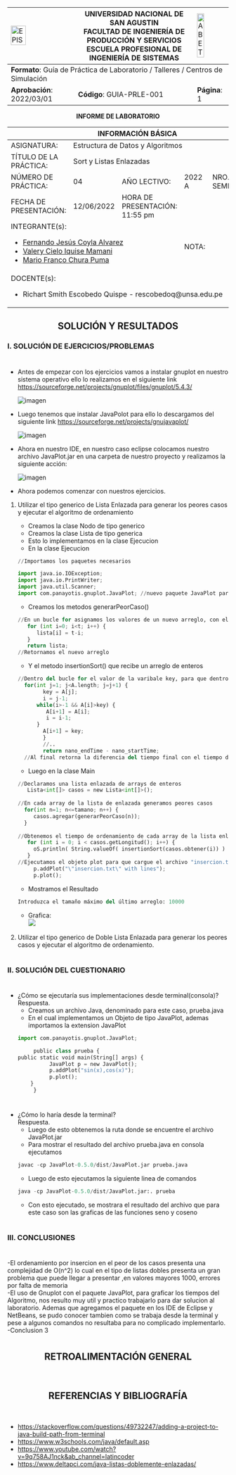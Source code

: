<div align="center">
<table>
    <theader>
        <tr>
            <td><img src="https://github.com/rescobedoq/pw2/blob/main/epis.png?raw=true" alt="EPIS" style="width:50%; height:auto"/></td>
            <th>
                <span style="font-weight:bold;">UNIVERSIDAD NACIONAL DE SAN AGUSTIN</span><br />
                <span style="font-weight:bold;">FACULTAD DE INGENIERÍA DE PRODUCCIÓN Y SERVICIOS</span><br />
                <span style="font-weight:bold;">ESCUELA PROFESIONAL DE INGENIERÍA DE SISTEMAS</span>
            </th>
            <td><img src="https://github.com/rescobedoq/pw2/blob/main/abet.png?raw=true" alt="ABET" style="width:50%; height:auto"/></td>
        </tr>
    </theader>
    <tbody>
        <tr><td colspan="3"><span style="font-weight:bold;">Formato</span>: Guía de Práctica de Laboratorio / Talleres / Centros de Simulación</td></tr>
        <tr><td><span style="font-weight:bold;">Aprobación</span>:  2022/03/01</td><td><span style="font-weight:bold;">Código</span>: GUIA-PRLE-001</td><td><span style="font-weight:bold;">Página</span>: 1</td></tr>
    </tbody>
</table>
</div>

<div align="center">
<span style="font-weight:bold;">INFORME DE LABORATORIO</span><br />

<table>
<theader>
<tr><th colspan="6">INFORMACIÓN BÁSICA</th></tr>
</theader>
<tbody>
<tr><td>ASIGNATURA:</td><td colspan="5">Estructura de Datos y Algoritmos</td></tr>
<tr><td>TÍTULO DE LA PRÁCTICA:</td><td colspan="5">Sort y Listas Enlazadas</td></tr>
<tr>
<td>NÚMERO DE PRÁCTICA:</td><td>04</td><td>AÑO LECTIVO:</td><td>2022 A</td><td>NRO. SEMESTRE:</td><td>III</td>
</tr>
<tr>
<td>FECHA DE PRESENTACIÓN:</td><td>12/06/2022</td><td>HORA DE PRESENTACIÓN: 11:55 pm</td><td colspan="3"></td>
</tr>
<tr><td colspan="3">INTEGRANTE(s):
<ul>
      <li><a href="https://github.com/fernandocoylaA">Fernando Jesús Coyla Alvarez</a></li>
			<li><a href="https://github.com/Icielo23">Valery Cielo Iquise Mamani</a></li>
			<li><a href="https://github.com/Mario-Chura">Mario Franco Chura Puma</a></li>
</ul>
</td>
<td>NOTA:</td><td colspan="2"></td>
</<tr>
<tr><td colspan="6">DOCENTE(s):
<ul>
<li>Richart Smith Escobedo Quispe - rescobedoq@unsa.edu.pe</li>
</ul>
</td>
</<tr>
</tbody>
</table>
</div>
  

  
<div align="center"><h2> SOLUCIÓN Y RESULTADOS </h2></div>

### I.	SOLUCIÓN DE EJERCICIOS/PROBLEMAS
#
- Antes de empezar con los ejercicios vamos a instalar gnuplot en nuestro sistema operativo ello lo realizamos en el siguiente link https://sourceforge.net/projects/gnuplot/files/gnuplot/5.4.3/
	
	![imagen](imagenes/1.gnuplot.jpg)
	
- Luego tenemos que instalar JavaPolot para ello lo descargamos del siguiente link https://sourceforge.net/projects/gnujavaplot/ 
	
	![imagen](imagenes/2.JavaPlot.jpg)
	
- Ahora en nuestro IDE, en nuestro caso eclipse colocamos nuestro archivo JavaPlot.jar en una carpeta de nuestro proyecto y realizamos la siguiente acción:
	
	![imagen](imagenes/3.BuildPath.jpg)
	
- Ahora podemos comenzar con nuestros ejercicios.
 1.  Utilizar el tipo generico de Lista Enlazada para generar los peores casos y ejecutar el algoritmo de ordenamiento
      - Creamos la clase Nodo de tipo generico
      - Creamos la clase Lista de tipo generica
      - Esto lo implementamos en la clase Ejecucion
      - En la clase Ejecucion
       ```py
       //Importamos los paquetes necesarios
       
       import java.io.IOException;
	 import java.io.PrintWriter;
	 import java.util.Scanner;
	 import com.panayotis.gnuplot.JavaPlot; //nuevo paquete JavaPlot para ejecutar en Grafica 
        ```
      - Creamos los metodos generarPeorCaso() 
      ```py
      //En un bucle for asignamos los valores de un nuevo arreglo, con el tamaño ingresado como parametro en la funcion
         for (int i=0; i<t; i++) {
			lista[i] = t-i;		
         }
         return lista;	
      //Retornamos el nuevo arreglo
      ```
      - Y el metodo insertionSort() que recibe un arreglo de enteros
      ```py
      //Dentro del bucle for el valor de la varibale key, para que dentro del bucle while se haga el intercambio
      	for(int j=1; j<A.length; j=j+1) {
			  key = A[j];
			  i = j-1;
			while(i>-1 && A[i]>key) {
			   A[i+1] = A[i];
			   i = i-1;
			}
			  A[i+1] = key;
	          }
	          //..
	          return nano_endTime - nano_startTime;
        //Al final retorna la diferencia del tiempo final con el tiempo de inicio
      ```
      - Luego en la clase Main
       ```py
       //Declaramos una lista enlazada de arrays de enteros
		  Lista<int[]> casos = new Lista<int[]>();
		  
       //En cada array de la lista de enlazada generamos peores casos
		 for(int n=1; n<=tamano; n++) {
			casos.agregar(generarPeorCaso(n));
		 }
		 
       //Obtenemos el tiempo de ordenamiento de cada array de la lista enlazada y lo escribimos en el archivo  "insercion.txt"
		  for (int i = 0; i < casos.getLongitud(); i++) {
			oS.println( String.valueOf( insertionSort(casos.obtener(i)) ) );
		  }
       //Ejecutamos el objeto plot para que cargue el archivo "insercion.txt"
            p.addPlot("\"insercion.txt\" with lines");
	        p.plot();
        ```
        - Mostramos el Resultado
        
		```py
   		Introduzca el tamaño máximo del último arreglo: 10000
		```	
	 - Grafica:
	 <br><img src="https://i.ibb.co/02jDSk6/Lista-Enlazada-10000-Ejemplo.jpg"><br>
 2.  Utilizar el tipo generico de Doble Lista Enlazada para generar los peores casos y ejecutar el algoritmo de ordenamiento.
   
#

### II.	SOLUCIÓN DEL CUESTIONARIO
#
- ¿Cómo se ejecutaría sus implementaciones desde terminal(consola)? <br>
Respuesta.<br>
	- Creamos un archivo Java, denominado para este caso, prueba.java
	- En el cual implementamos un Objeto de tipo JavaPlot, ademas importamos la extension JavaPlot
	```py
	import com.panayotis.gnuplot.JavaPlot;

	     public class prueba {
   	public static void main(String[] args) {
        	  JavaPlot p = new JavaPlot();
        	  p.addPlot("sin(x),cos(x)");
        	  p.plot();
    	}
	     }
	```
#
- ¿Cómo lo haría desde la terminal? <br>
Respuesta.<br>
	- Luego de esto obtenemos la ruta donde se encuentre el archivo JavaPlot.jar 
	- Para mostrar el resultado del archivo prueba.java en consola ejecutamos
	```py
	javac -cp JavaPlot-0.5.0/dist/JavaPlot.jar prueba.java
	```
	- Luego de esto ejecutamos la siguiente linea de comandos
	```py
	java -cp JavaPlot-0.5.0/dist/JavaPlot.jar:. prueba
	```
	- Con esto ejecutado, se mostrara el resultado del archivo que para este caso son las graficas de las funciones seno y coseno
#

### III.	CONCLUSIONES
#
-El ordenamiento por insercion en el peor de los casos presenta una complejidad de O(n^2) lo cual en el tipo de listas dobles presenta un gran problema que puede llegar a presentar ,en valores mayores 1000, errores por falta de memoria <br>
-El uso de Gnuplot con el paquete JavaPlot, para graficar los tiempos del Algoritmo, nos resulto muy util y practico trabajarlo para dar solucion al laboratorio. Ademas que agregamos el paquete en los IDE de Eclipse y NetBeans, se pudo conocer tambien como se trabaja desde la terminal y pese a algunos comandos no resultaba para no complicado implementarlo.<br>
-Conclusion 3 <br>

#
<div align="center"><h2>  RETROALIMENTACIÓN GENERAL </h2></div> <br>

<div align="center"><h2> REFERENCIAS Y BIBLIOGRAFÍA </h2></div> <br>

-   https://stackoverflow.com/questions/49732247/adding-a-project-to-java-build-path-from-terminal
-   https://www.w3schools.com/java/default.asp
-   https://www.youtube.com/watch?v=9q758AJ1nck&ab_channel=latincoder
-   https://www.deltapci.com/java-listas-doblemente-enlazadas/
